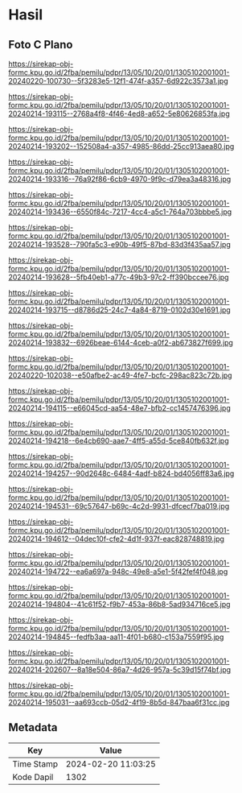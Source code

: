 # Hasil

## Foto C Plano

https://sirekap-obj-formc.kpu.go.id/2fba/pemilu/pdpr/13/05/10/20/01/1305102001001-20240220-100730--5f3283e5-12f1-474f-a357-6d922c3573a1.jpg

https://sirekap-obj-formc.kpu.go.id/2fba/pemilu/pdpr/13/05/10/20/01/1305102001001-20240214-193115--2768a4f8-4f46-4ed8-a652-5e80626853fa.jpg

https://sirekap-obj-formc.kpu.go.id/2fba/pemilu/pdpr/13/05/10/20/01/1305102001001-20240214-193202--152508a4-a357-4985-86dd-25cc913aea80.jpg

https://sirekap-obj-formc.kpu.go.id/2fba/pemilu/pdpr/13/05/10/20/01/1305102001001-20240214-193316--76a92f86-6cb9-4970-9f9c-d79ea3a48316.jpg

https://sirekap-obj-formc.kpu.go.id/2fba/pemilu/pdpr/13/05/10/20/01/1305102001001-20240214-193436--6550f84c-7217-4cc4-a5c1-764a703bbbe5.jpg

https://sirekap-obj-formc.kpu.go.id/2fba/pemilu/pdpr/13/05/10/20/01/1305102001001-20240214-193528--790fa5c3-e90b-49f5-87bd-83d3f435aa57.jpg

https://sirekap-obj-formc.kpu.go.id/2fba/pemilu/pdpr/13/05/10/20/01/1305102001001-20240214-193628--5fb40eb1-a77c-49b3-97c2-ff390bccee76.jpg

https://sirekap-obj-formc.kpu.go.id/2fba/pemilu/pdpr/13/05/10/20/01/1305102001001-20240214-193715--d8786d25-24c7-4a84-8719-0102d30e1691.jpg

https://sirekap-obj-formc.kpu.go.id/2fba/pemilu/pdpr/13/05/10/20/01/1305102001001-20240214-193832--6926beae-6144-4ceb-a0f2-ab673827f699.jpg

https://sirekap-obj-formc.kpu.go.id/2fba/pemilu/pdpr/13/05/10/20/01/1305102001001-20240220-102038--e50afbe2-ac49-4fe7-bcfc-298ac823c72b.jpg

https://sirekap-obj-formc.kpu.go.id/2fba/pemilu/pdpr/13/05/10/20/01/1305102001001-20240214-194115--e66045cd-aa54-48e7-bfb2-cc1457476396.jpg

https://sirekap-obj-formc.kpu.go.id/2fba/pemilu/pdpr/13/05/10/20/01/1305102001001-20240214-194218--6e4cb690-aae7-4ff5-a55d-5ce840fb632f.jpg

https://sirekap-obj-formc.kpu.go.id/2fba/pemilu/pdpr/13/05/10/20/01/1305102001001-20240214-194257--90d2648c-6484-4adf-b824-bd4056ff83a6.jpg

https://sirekap-obj-formc.kpu.go.id/2fba/pemilu/pdpr/13/05/10/20/01/1305102001001-20240214-194531--69c57647-b69c-4c2d-9931-dfcecf7ba019.jpg

https://sirekap-obj-formc.kpu.go.id/2fba/pemilu/pdpr/13/05/10/20/01/1305102001001-20240214-194612--04dec10f-cfe2-4d1f-937f-eac828748819.jpg

https://sirekap-obj-formc.kpu.go.id/2fba/pemilu/pdpr/13/05/10/20/01/1305102001001-20240214-194722--ea6a697a-948c-49e8-a5e1-5f42fef4f048.jpg

https://sirekap-obj-formc.kpu.go.id/2fba/pemilu/pdpr/13/05/10/20/01/1305102001001-20240214-194804--41c61f52-f9b7-453a-86b8-5ad934716ce5.jpg

https://sirekap-obj-formc.kpu.go.id/2fba/pemilu/pdpr/13/05/10/20/01/1305102001001-20240214-194845--fedfb3aa-aa11-4f01-b680-c153a7559f95.jpg

https://sirekap-obj-formc.kpu.go.id/2fba/pemilu/pdpr/13/05/10/20/01/1305102001001-20240214-202607--8a18e504-86a7-4d26-957a-5c39d15f74bf.jpg

https://sirekap-obj-formc.kpu.go.id/2fba/pemilu/pdpr/13/05/10/20/01/1305102001001-20240214-195031--aa693ccb-05d2-4f19-8b5d-847baa6f31cc.jpg


## Metadata

| Key        | Value               |
| ---------- | ------------------- |
| Time Stamp | 2024-02-20 11:03:25 |
| Kode Dapil | 1302                |



